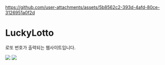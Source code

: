 
https://github.com/user-attachments/assets/5b8562c2-393d-4afd-80ce-3126951a0f2d
# LuckyLotto
로또 번호가 출력되는 웹사이트입니다.




<img src="https://capsule-render.vercel.app/api?type=waving&color=BDBDC8&height=150&section=header" />
<img src="https://capsule-render.vercel.app/api?type=waving&color=BDBDC8&height=150&section=footer" />


